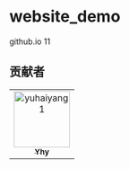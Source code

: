 # website_demo
github.io 11
## 贡献者

<!-- readme: collaborators,contributors -start -->
<table>
<tr>
    <td align="center">
        <a href="https://github.com/yuhaiyang1">
            <img src="https://avatars.githubusercontent.com/u/23181320?v=4" width="100;" alt="yuhaiyang1"/>
            <br />
            <sub><b>Yhy</b></sub>
        </a>
    </td></tr>
</table>
<!-- readme: collaborators,contributors -end -->
